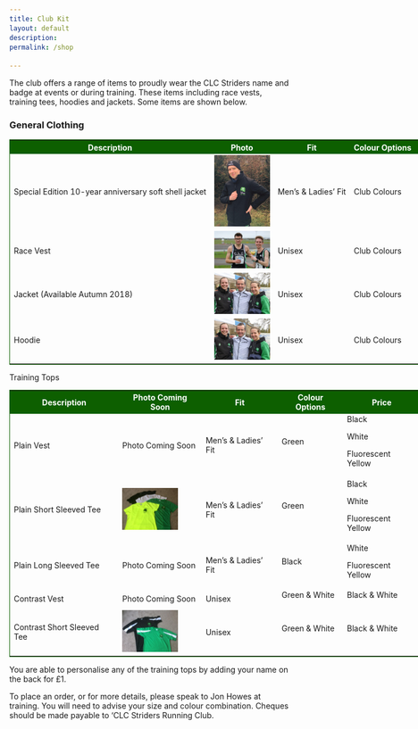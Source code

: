```yaml
---
title: Club Kit
layout: default
description:
permalink: /shop

---
```

				
<p>The club offers a range of items to proudly wear the CLC Striders name and badge at events or during training. These items including race vests, training tees, hoodies and jackets. Some items are shown below.</p>

<h3>General Clothing</h3>
<table style="width: 800px; border: 1px solid #0d5f00">
<tbody>
<tr style="background-color: #0d5f00; color: white">
<th>Description</th>
<th>Photo</th>
<th>Fit</th>
<th>Colour Options</th>
<th>Price</th>
</tr>
<tr>
<td>Special Edition 10-year anniversary soft shell jacket</td>
<td><a href=" /images/2018/02/Kit2018_03.jpg" target="_blank"><img src=" /images/2018/02/Kit2018_03.jpg" width="100"></a></td>
<td>Men&#8217;s &amp; Ladies&#8217; Fit</td>
<td>Club Colours</td>
<td>£26</td>
</tr>
<tr>
<td>Race Vest</td>
<td><a href=" /images/2016/01/image37.jpeg" target="_blank"><img src=" /images/2016/01/image37.jpeg" width="100"></a></td>
<td>Unisex</td>
<td>Club Colours</td>
<td>£22</td>
</tr>
<tr>
<td>Jacket (Available Autumn 2018)</td>
<td><a href=" /images/2015/10/kit_2.jpg" target="_blank"><img src=" /images/2015/10/kit_2.jpg" width="100"></a></td>
<td>Unisex</td>
<td>Club Colours</td>
<td>£38</td>
</tr>
<tr>
<td>Hoodie</td>
<td><a href=" /images/2015/10/kit_2.jpg" target="_blank"><img src=" /images/2015/10/kit_2.jpg" width="100"></a></td>
<td>Unisex</td>
<td>Club Colours</td>
<td>£32</td>
</tr>
</tbody>
</table>
<p>Training Tops</p>
<table style="width: 800px; border: 1px solid #0d5f00">
<tbody>
<tr style="background-color: #0d5f00; color: white">
<th>Description</th>
<th>Photo Coming Soon</th>
<th>Fit</th>
<th>Colour Options</th>
<th>Price</th>
</tr>
<tr>
<td>Plain Vest</td>
<td>Photo Coming Soon</td>
<td>Men&#8217;s &amp; Ladies&#8217; Fit</td>
<td>Green</p>
</td>
<td>Black</p>
<p>White</p>
<p>Fluorescent Yellow</p>
</td>
<td>£12</td>
</tr>
<tr>
<td>Plain Short Sleeved Tee</td>
<td><a href=" /images/2018/02/Kit2018_01.jpg" target="_blank"><img src=" /images/2018/02/Kit2018_01.jpg" width="100"></a></td>
<td>Men&#8217;s &amp; Ladies&#8217; Fit</td>
<td>Green</p>
</td>
<td>Black</p>
<p>White</p>
<p>Fluorescent Yellow</p>
</td>
<td>£13</td>
</tr>
<tr>
<td>Plain Long Sleeved Tee</td>
<td>Photo Coming Soon</td>
<td>Men&#8217;s &amp; Ladies&#8217; Fit</td>
<td>Black</p>
</td>
<td>White</p>
<p>Fluorescent Yellow</p>
</td>
<td>£15.50</td>
</tr>
<tr>
<td>Contrast Vest</td>
<td>Photo Coming Soon</td>
<td>Unisex</td>
<td>Green &amp; White</p>
</td>
<td>Black &amp; White</p>
</td>
<td>£13</td>
</tr>
<tr>
<td>Contrast Short Sleeved Tee</td>
<td><a href=" /images/2018/02/Kit2018_02.jpg" target="_blank"><img src=" /images/2018/02/Kit2018_02.jpg" width="100"></a></td>
<td>Unisex</td>
<td>Green &amp; White</p>
</td>
<td>Black &amp; White</p>
</td>
<td>£14</td>
</tr>
</tbody>
</table>
<p>You are able to personalise any of the training tops by adding your name on the back for £1.</p>
<p>To place an order, or for more details, please speak to Jon Howes at training. You will need to advise your size and colour combination. Cheques should be made payable to &#8216;CLC Striders Running Club.</p>
              </div>
        
